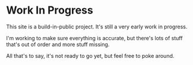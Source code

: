 # Work In Progress

This site is a build-in-public project.
It's still a very early work in progress.

I'm working to make sure everything is
accurate, but there's lots of stuff
that's out of order and more stuff missing.

All that's to say, it's not ready to go
yet, but feel free to poke around.

